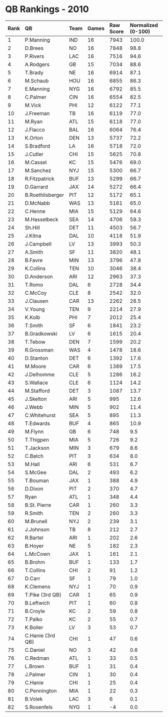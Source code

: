 # QB Rankings - 2010

| Rank | QB               | Team | Games | Raw Score | Normalized (0-100) |
| :----| :----------------| :----| :-----| :---------| :------------------|
| 1    | P.Manning        | IND  | 16    | 7943      | 100.0              |
| 2    | D.Brees          | NO   | 16    | 7848      | 98.8               |
| 3    | P.Rivers         | LAC  | 16    | 7516      | 94.6               |
| 4    | A.Rodgers        | GB   | 15    | 7034      | 88.6               |
| 5    | T.Brady          | NE   | 16    | 6914      | 87.1               |
| 6    | M.Schaub         | HOU  | 16    | 6855      | 86.3               |
| 7    | E.Manning        | NYG  | 16    | 6792      | 85.5               |
| 8    | C.Palmer         | CIN  | 16    | 6554      | 82.5               |
| 9    | M.Vick           | PHI  | 12    | 6122      | 77.1               |
| 10   | J.Freeman        | TB   | 16    | 6119      | 77.0               |
| 11   | M.Ryan           | ATL  | 15    | 6118      | 77.0               |
| 12   | J.Flacco         | BAL  | 16    | 6064      | 76.4               |
| 13   | K.Orton          | DEN  | 13    | 5737      | 72.2               |
| 14   | S.Bradford       | LA   | 16    | 5718      | 72.0               |
| 15   | J.Cutler         | CHI  | 15    | 5625      | 70.8               |
| 16   | M.Cassel         | KC   | 15    | 5476      | 69.0               |
| 17   | M.Sanchez        | NYJ  | 15    | 5300      | 66.7               |
| 18   | R.Fitzpatrick    | BUF  | 13    | 5299      | 66.7               |
| 19   | D.Garrard        | JAX  | 14    | 5272      | 66.4               |
| 20   | B.Roethlisberger | PIT  | 12    | 5172      | 65.1               |
| 21   | D.McNabb         | WAS  | 13    | 5161      | 65.0               |
| 22   | C.Henne          | MIA  | 15    | 5129      | 64.6               |
| 23   | M.Hasselbeck     | SEA  | 14    | 4706      | 59.3               |
| 24   | Sh.Hill          | DET  | 11    | 4503      | 56.7               |
| 25   | J.Kitna          | DAL  | 10    | 4118      | 51.9               |
| 26   | J.Campbell       | LV   | 13    | 3993      | 50.3               |
| 27   | A.Smith          | SF   | 11    | 3820      | 48.1               |
| 28   | B.Favre          | MIN  | 13    | 3796      | 47.8               |
| 29   | K.Collins        | TEN  | 10    | 3046      | 38.4               |
| 30   | D.Anderson       | ARI  | 12    | 2963      | 37.3               |
| 31   | T.Romo           | DAL  | 6     | 2728      | 34.4               |
| 32   | C.McCoy          | CLE  | 8     | 2542      | 32.0               |
| 33   | J.Clausen        | CAR  | 13    | 2262      | 28.5               |
| 34   | V.Young          | TEN  | 9     | 2214      | 27.9               |
| 35   | K.Kolb           | PHI  | 7     | 2012      | 25.4               |
| 36   | T.Smith          | SF   | 6     | 1841      | 23.2               |
| 37   | B.Gradkowski     | LV   | 6     | 1615      | 20.4               |
| 38   | T.Tebow          | DEN  | 7     | 1599      | 20.2               |
| 39   | R.Grossman       | WAS  | 4     | 1478      | 18.6               |
| 40   | D.Stanton        | DET  | 6     | 1392      | 17.6               |
| 41   | M.Moore          | CAR  | 6     | 1389      | 17.5               |
| 42   | J.Delhomme       | CLE  | 5     | 1286      | 16.2               |
| 43   | S.Wallace        | CLE  | 6     | 1124      | 14.2               |
| 44   | M.Stafford       | DET  | 3     | 1087      | 13.7               |
| 45   | J.Skelton        | ARI  | 5     | 995       | 12.6               |
| 46   | J.Webb           | MIN  | 5     | 902       | 11.4               |
| 47   | C.Whitehurst     | SEA  | 5     | 895       | 11.3               |
| 48   | T.Edwards        | BUF  | 4     | 865       | 10.9               |
| 49   | M.Flynn          | GB   | 6     | 748       | 9.5                |
| 50   | T.Thigpen        | MIA  | 5     | 726       | 9.2                |
| 51   | T.Jackson        | MIN  | 3     | 679       | 8.6                |
| 52   | C.Batch          | PIT  | 3     | 634       | 8.0                |
| 53   | M.Hall           | ARI  | 6     | 531       | 6.7                |
| 54   | S.McGee          | DAL  | 2     | 493       | 6.2                |
| 55   | T.Bouman         | JAX  | 1     | 388       | 4.9                |
| 56   | D.Dixon          | PIT  | 2     | 370       | 4.7                |
| 57   | Ryan             | ATL  | 1     | 348       | 4.4                |
| 58   | B.St. Pierre     | CAR  | 1     | 260       | 3.3                |
| 59   | R.Smith          | TEN  | 2     | 260       | 3.3                |
| 60   | M.Brunell        | NYJ  | 2     | 239       | 3.1                |
| 61   | J.Johnson        | TB   | 8     | 212       | 2.7                |
| 62   | R.Bartel         | ARI  | 1     | 202       | 2.6                |
| 63   | B.Hoyer          | NE   | 5     | 182       | 2.3                |
| 64   | L.McCown         | JAX  | 1     | 161       | 2.1                |
| 65   | B.Brohm          | BUF  | 1     | 133       | 1.7                |
| 66   | T.Collins        | CHI  | 2     | 91        | 1.2                |
| 67   | D.Carr           | SF   | 1     | 79        | 1.0                |
| 68   | K.Clemens        | NYJ  | 1     | 70        | 0.9                |
| 69   | T.Pike (3rd QB)  | CAR  | 1     | 65        | 0.9                |
| 70   | B.Leftwich       | PIT  | 1     | 60        | 0.8                |
| 71   | B.Croyle         | KC   | 2     | 59        | 0.8                |
| 72   | T.Palko          | KC   | 2     | 55        | 0.7                |
| 73   | K.Boller         | LV   | 3     | 53        | 0.7                |
| 74   | C.Hanie (3rd QB) | CHI  | 1     | 47        | 0.6                |
| 75   | C.Daniel         | NO   | 3     | 42        | 0.6                |
| 76   | C.Redman         | ATL  | 1     | 33        | 0.5                |
| 77   | L.Brown          | BUF  | 1     | 31        | 0.4                |
| 78   | J.Palmer         | CIN  | 1     | 30        | 0.4                |
| 79   | C.Hanie          | CHI  | 1     | 25        | 0.4                |
| 80   | C.Pennington     | MIA  | 1     | 22        | 0.3                |
| 81   | B.Volek          | LAC  | 3     | 6         | 0.1                |
| 82   | S.Rosenfels      | NYG  | 1     | -4        | 0.0                |

